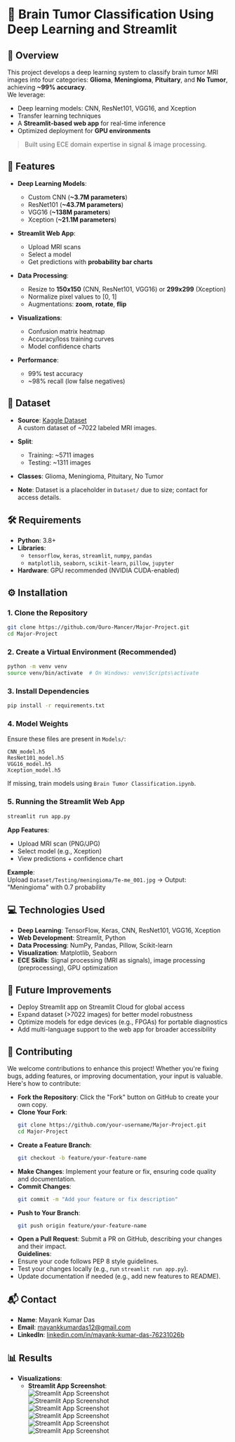 # 🧠 Brain Tumor Classification Using Deep Learning and Streamlit

## 📌 Overview
This project develops a deep learning system to classify brain tumor MRI images into four categories: **Glioma**, **Meningioma**, **Pituitary**, and **No Tumor**, achieving **~99% accuracy**.  
We leverage:  
- Deep learning models: CNN, ResNet101, VGG16, and Xception  
- Transfer learning techniques  
- A **Streamlit-based web app** for real-time inference  
- Optimized deployment for **GPU environments**  

> Built using ECE domain expertise in signal & image processing.

## 🚀 Features
- **Deep Learning Models**:  
  - Custom CNN (**~3.7M parameters**)  
  - ResNet101 (**~43.7M parameters**)  
  - VGG16 (**~138M parameters**)  
  - Xception (**~21.1M parameters**)  

- **Streamlit Web App**:  
  - Upload MRI scans  
  - Select a model  
  - Get predictions with **probability bar charts**  

- **Data Processing**:  
  - Resize to **150x150** (CNN, ResNet101, VGG16) or **299x299** (Xception)  
  - Normalize pixel values to [0, 1]  
  - Augmentations: **zoom**, **rotate**, **flip**  

- **Visualizations**:  
  - Confusion matrix heatmap  
  - Accuracy/loss training curves  
  - Model confidence charts  

- **Performance**:   
  - 99% test accuracy  
  - ~98% recall (low false negatives)  

## 📂 Dataset
- **Source**: [Kaggle Dataset](https://www.kaggle.com/datasets/masoudnickparvar/brain-tumor-mri-dataset)  
  A custom dataset of ~7022 labeled MRI images.

- **Split**:
  - Training: ~5711 images
  - Testing: ~1311 images

- **Classes**: Glioma, Meningioma, Pituitary, No Tumor
- **Note**: Dataset is a placeholder in `Dataset/` due to size; contact for access details.  

## 🛠️ Requirements
- **Python**: 3.8+  
- **Libraries**:  
  - `tensorflow`, `keras`, `streamlit`, `numpy`, `pandas`  
  - `matplotlib`, `seaborn`, `scikit-learn`, `pillow`, `jupyter`  
- **Hardware**: GPU recommended (NVIDIA CUDA-enabled)  

## ⚙️ Installation
### 1. Clone the Repository
```bash
git clone https://github.com/Ouro-Mancer/Major-Project.git
cd Major-Project
```

### 2. Create a Virtual Environment (Recommended)
```bash
python -m venv venv
source venv/bin/activate  # On Windows: venv\Scripts\activate
```

### 3. Install Dependencies
```bash
pip install -r requirements.txt
```

### 4. Model Weights
Ensure these files are present in `Models/`:
```plaintext
CNN_model.h5
ResNet101_model.h5
VGG16_model.h5
Xception_model.h5
```
If missing, train models using `Brain Tumor Classification.ipynb`.

### 5. Running the Streamlit Web App
```bash
streamlit run app.py
```

**App Features**:  
- Upload MRI scan (PNG/JPG)  
- Select model (e.g., Xception)  
- View predictions + confidence chart  

**Example**:  
Upload `Dataset/Testing/meningioma/Te-me_001.jpg` → Output: "Meningioma" with 0.7 probability  
 

## 💻 Technologies Used
- **Deep Learning**: TensorFlow, Keras, CNN, ResNet101, VGG16, Xception  
- **Web Development**: Streamlit, Python  
- **Data Processing**: NumPy, Pandas, Pillow, Scikit-learn  
- **Visualization**: Matplotlib, Seaborn  
- **ECE Skills**: Signal processing (MRI as signals), image processing (preprocessing), GPU optimization  

## 🔮 Future Improvements
- Deploy Streamlit app on Streamlit Cloud for global access  
- Expand dataset (>7022 images) for better model robustness  
- Optimize models for edge devices (e.g., FPGAs) for portable diagnostics  
- Add multi-language support to the web app for broader accessibility  

## 🤝 Contributing
We welcome contributions to enhance this project! Whether you're fixing bugs, adding features, or improving documentation, your input is valuable. Here's how to contribute:  
- **Fork the Repository**: Click the "Fork" button on GitHub to create your own copy.  
- **Clone Your Fork**:  
  ```bash
  git clone https://github.com/your-username/Major-Project.git
  cd Major-Project
  ```  
- **Create a Feature Branch**:  
  ```bash
  git checkout -b feature/your-feature-name
  ```  
- **Make Changes**: Implement your feature or fix, ensuring code quality and documentation.  
- **Commit Changes**:  
  ```bash
  git commit -m "Add your feature or fix description"
  ```  
- **Push to Your Branch**:  
  ```bash
  git push origin feature/your-feature-name
  ```  
- **Open a Pull Request**: Submit a PR on GitHub, describing your changes and their impact.  
**Guidelines**:  
- Ensure your code follows PEP 8 style guidelines.  
- Test your changes locally (e.g., run `streamlit run app.py`).  
- Update documentation if needed (e.g., add new features to README).  

## 📬 Contact
- **Name**: Mayank Kumar Das  
- **Email**: mayankkumardas12@gmail.com  
- **LinkedIn**: [linkedin.com/in/mayank-kumar-das-76231026b](https://linkedin.com/in/mayank-kumar-das-76231026b)  



## 📊 Results  
- **Visualizations**:  
  - **Streamlit App Screenshot**:  
    ![Streamlit App Screenshot](Result/UI-1.png)  
    ![Streamlit App Screenshot](Result/UI-Glioma.png)  
    ![Streamlit App Screenshot](Result/UI-No%20tumour.png)  
    ![Streamlit App Screenshot](Result/UI-Pituitary.png)  
    ![Streamlit App Screenshot](Result/UI-2.png)  
    ![Streamlit App Screenshot](Result/UI-3.png)  
  
